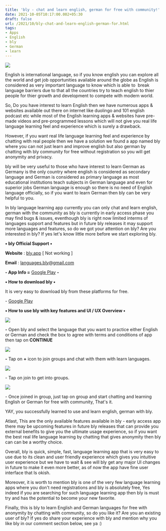 ```yaml
---
title: 'bly - chat and learn english, german for free with community!'
date: 2021-10-05T10:17:00.002+05:30
draft: false
url: /2021/10/bly-chat-and-learn-english-german-for.html
tags: 
- Apps
- English
- bly
- German
- learn
---
```


 [![](https://lh3.googleusercontent.com/-Ato346k28JI/YVvYybHVwgI/AAAAAAAAG2w/PQA3vClTifYJMY3wOI9KaeLHa8ZUgDXcgCLcBGAsYHQ/s1600/1633409217207989-0.png)](https://lh3.googleusercontent.com/-Ato346k28JI/YVvYybHVwgI/AAAAAAAAG2w/PQA3vClTifYJMY3wOI9KaeLHa8ZUgDXcgCLcBGAsYHQ/s1600/1633409217207989-0.png) 

  

English is international language, so if you know english you can explore all the world and get job opportunities available around the globe as English is considered as very important language to know which is able to  break language barriers due to that all the countries try to teach english to thier people for thier growth and development to compete with modern world.

  

So, Do you have interest to learn English then we have numerous apps & websites available out there on internet like duolingo and 101 english podcast etc while most of the English learning apps & websites have pre-made videos and pre-programmed lessons which will not give you real life language learning feel and experience which is surely a drawback.

  

However, if you want real life language learning feel and experience by chatting with real people then we have a solution we found a app named bly where you can not just learn and improve english but also german by chatting with bly community for free without registration so you will get  anonymity and privacy.

  

bly will be very useful to those who have interest to learn German as Germany is the only country where english is considered as secondary language and German is considered as primary language as most educational institutions teach subjects in German language and even for superior jobs German language is enough so there is no need of English language officially, so if you want to learn German then bly can be very helpful to you.

  

In bly language learning app currently you can only chat and learn english, german with the community as bly is currently in early access phase you may find bugs & issues, eventhough bly is right now limited interms of languages support and features but in future bly releases it may support more languages and features, so do we got your attention on bly? Are you interested in bly? If yes let's know little more before we start exploring bly.

  

**• bly Official Support •**

**Website** : [bly.app](https://www.bly.app/) \[ Not working \]

**Email** : [languages.bly@gmail.com](mailto:languages.bly@gmail.com)

**\- App Info =** [Google Play](https://play.google.com/store/apps/details?id=app.bly.bly_chat) **\-**

**• How to download bly •**

It is very easy to download bly from these platforms for free.

  

\- [Google Play](https://play.google.com/store/apps/details?id=app.bly.bly_chat) 

  

**• How to use bly with key features and UI / UX Overview •**

 **[![](https://lh3.googleusercontent.com/-q0ceQWo1jCY/YVvYwONhyHI/AAAAAAAAG2s/503D5VsVIUk7jaS9E3saHDGtohwT_yfzwCLcBGAsYHQ/s1600/1633409204734164-1.png)](https://lh3.googleusercontent.com/-q0ceQWo1jCY/YVvYwONhyHI/AAAAAAAAG2s/503D5VsVIUk7jaS9E3saHDGtohwT_yfzwCLcBGAsYHQ/s1600/1633409204734164-1.png)** 

**\-** Open bly and select the language that you want to practice either English or German and check the box to agree with terms and conditions of app then tap on **CONTINUE**

 **[![](https://lh3.googleusercontent.com/-hQ5eu9X0rsU/YVvYtPcfQlI/AAAAAAAAG2o/uyClT-pHtGwsb_AoKHpXXh5TAA-QS7OXACLcBGAsYHQ/s1600/1633409192376689-2.png)](https://lh3.googleusercontent.com/-hQ5eu9X0rsU/YVvYtPcfQlI/AAAAAAAAG2o/uyClT-pHtGwsb_AoKHpXXh5TAA-QS7OXACLcBGAsYHQ/s1600/1633409192376689-2.png)** 

**\-** Tap on **+** icon to join groups and chat with them with learn languages.

  

 [![](https://lh3.googleusercontent.com/-_r3DMqDvMTY/YVvYp0r_2kI/AAAAAAAAG2k/iDQxJ4koZBcX4nJRJob5QqynhpoB3L16ACLcBGAsYHQ/s1600/1633409181817067-3.png)](https://lh3.googleusercontent.com/-_r3DMqDvMTY/YVvYp0r_2kI/AAAAAAAAG2k/iDQxJ4koZBcX4nJRJob5QqynhpoB3L16ACLcBGAsYHQ/s1600/1633409181817067-3.png) 

  

\- Tap on join to get into groups.

  

 [![](https://lh3.googleusercontent.com/-Uszh95nfIfk/YVvYnSoApNI/AAAAAAAAG2g/Kx4HPSW9ee87BDC_5YakCTyGNu2y_fYrgCLcBGAsYHQ/s1600/1633409164009327-4.png)](https://lh3.googleusercontent.com/-Uszh95nfIfk/YVvYnSoApNI/AAAAAAAAG2g/Kx4HPSW9ee87BDC_5YakCTyGNu2y_fYrgCLcBGAsYHQ/s1600/1633409164009327-4.png) 

  

\- Once joined in group, just tap on group and start chatting and learning English or German for free with community, That's it.

  

YAY, you successfully learned to use and learn english, german with bly.

  

Atlast, This are the only available features available in bly - early access app there may be upcoming features in future bly releases that can provide you external benefits to give you the ultimate usage experience, so if you want the best real life language learning by chatting that gives anonymity then bly can can be a worthy choice.

  

Overall, bly is quick, simple, fast, language learning app that is very easy to use due to its clean and user friendly experience which gives you intuitive user experience but we have to wait & see will bly get any major UI changes in future to make it even more better, as of now the app have fine user interface that Is okish.

  

Moreover, it is worth to mention bly is one of the very few language learning apps where you don't need registrations and bly is absolutely free, Yes indeed if you are searching for such language learning app then bly is must try and has the potential to become your new favorite.

  

Finally, this is bly to learn English and German languages for free with anonymity by chatting with community, so do you like it? Are you an existing user of bly? If yes do share your experience with bly and mention why you like bly in our comment section below, see ya :)